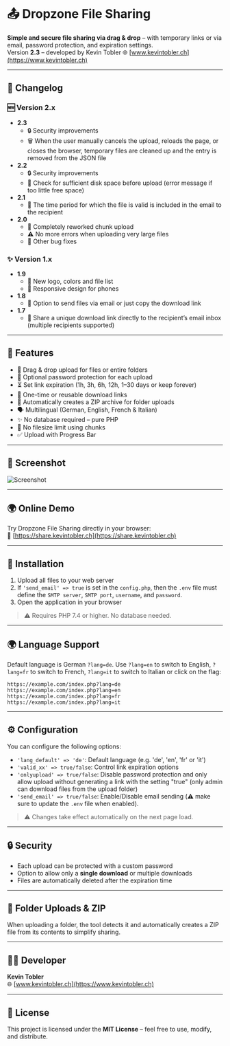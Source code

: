 # 📤 Dropzone File Sharing

**Simple and secure file sharing via drag & drop** – with temporary links or via email, password protection, and expiration settings.  
Version **2.3** – developed by Kevin Tobler 🌐 [www.kevintobler.ch](https://www.kevintobler.ch)

---

## 🔄 Changelog

### 🆕 Version 2.x
- **2.3**
  - 🔒 Security improvements  
  - 🗑️ When the user manually cancels the upload, reloads the page, or closes the browser, temporary files are cleaned up and the entry is removed from the JSON file
- **2.2**
  - 🔒 Security improvements  
  - 💾 Check for sufficient disk space before upload (error message if too little free space)  
- **2.1**
  - 📧 The time period for which the file is valid is included in the email to the recipient
- **2.0**
  - 📘 Completely reworked chunk upload  
  - ⚠️ No more errors when uploading very large files  
  - 🐞 Other bug fixes  

### ✨ Version 1.x
- **1.9**
  - 📘 New logo, colors and file list  
  - 📱 Responsive design for phones  
- **1.8**
  - 📧 Option to send files via email or just copy the download link  
- **1.7**
  - 📧 Share a unique download link directly to the recipient’s email inbox (multiple recipients supported)  
  
---

## 🚀 Features

- 📂 Drag & drop upload for files or entire folders  
- 🔐 Optional password protection for each upload  
- ⏳ Set link expiration (1h, 3h, 6h, 12h, 1–30 days or keep forever)  
- 🔁 One-time or reusable download links  
- 📎 Automatically creates a ZIP archive for folder uploads  
- 🗣️ Multilingual (German, English, French & Italian)  
- ✨ No database required – pure PHP
- 🚫 No filesize limit using chunks
- ✅ Upload with Progress Bar

---

## 📸 Screenshot

![Screenshot](https://online.kevintobler.ch/projectimages/DropzoneFileSharingV2-3.png)

---

## 🌍 Online Demo

Try Dropzone File Sharing directly in your browser:  
🔗 [https://share.kevintobler.ch](https://share.kevintobler.ch)

---

## 🔧 Installation

1. Upload all files to your web server
2. If `'send_email' => true` is set in the `config.php`, then the `.env` file must define the `SMTP server`, `SMTP port`, `username`, and `password`.
3. Open the application in your browser

> ⚠️ Requires PHP 7.4 or higher. No database needed.

---

## 🌍 Language Support

Default language is German `?lang=de`. Use `?lang=en` to switch to English, `?lang=fr` to switch to French, `?lang=it` to switch to Italian or click on the flag:

```
https://example.com/index.php?lang=de
https://example.com/index.php?lang=en
https://example.com/index.php?lang=fr
https://example.com/index.php?lang=it
```

---

## ⚙️ Configuration

You can configure the following options:

- `'lang_default' => 'de'`: Default language (e.g. 'de', 'en', 'fr' or 'it')
- `'valid_xx' => true/false`: Control link expiration options
- `'onlyupload' => true/false`: Disable password protection and only allow upload without generating a link with the setting "true" (only admin can download files from the upload folder)
- `'send_email' => true/false`: Enable/Disable email sending (⚠️ make sure to update the `.env` file when enabled).

> ⚠️ Changes take effect automatically on the next page load.

---

## 🔒 Security

- Each upload can be protected with a custom password  
- Option to allow only a **single download** or multiple downloads  
- Files are automatically deleted after the expiration time

---

## 📁 Folder Uploads & ZIP

When uploading a folder, the tool detects it and automatically creates a ZIP file from its contents to simplify sharing.

---

## 🧑‍💻 Developer

**Kevin Tobler**  
🌐 [www.kevintobler.ch](https://www.kevintobler.ch)

---

## 📜 License

This project is licensed under the **MIT License** – feel free to use, modify, and distribute.

